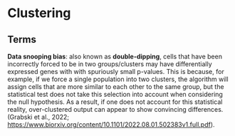 # Clustering  
## Terms  
**Data snooping bias**: also known as **double-dipping**, cells that have been incorrectly forced to be in two groups/clusters may have differentially  expressed genes with  with spuriously small p-values.  This is because, for example, if we force a single population into two clusters, the algorithm will assign cells that are more similar to each other to the same group, but the statistical test does not take this selection into account when considering the null hypothesis. As a result, if one does not account for this statistical reality, over-clustered output can appear to show convincing differences. (Grabski et al., 2022; https://www.biorxiv.org/content/10.1101/2022.08.01.502383v1.full.pdf). 

